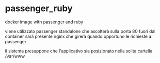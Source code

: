passenger_ruby
==============

docker image with passenger and ruby


viene utilizzato passenger standalone che ascolterà sulla porta 80
fuori dal container sarà presente nginx che girerà quando opportuno le richieste a passenger

il sistema presuppone che l'applicativo sia posizionato nella solita cartella /var/www
